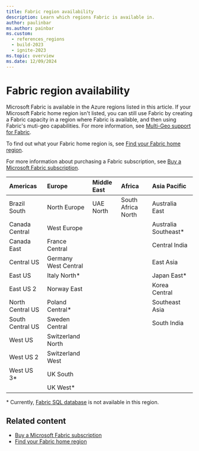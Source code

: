 ```yaml
---
title: Fabric region availability
description: Learn which regions Fabric is available in.
author: paulinbar
ms.author: painbar
ms.custom:
  - references_regions
  - build-2023
  - ignite-2023
ms.topic: overview
ms.date: 12/09/2024
---
```


# Fabric region availability

Microsoft Fabric is available in the Azure regions listed in this article. If your Microsoft Fabric home region isn't listed, you can still use Fabric by creating a Fabric capacity in a region where Fabric is available, and then using Fabric's muti-geo capabilities. For more information, see [Multi-Geo support for Fabric](./service-admin-premium-multi-geo.md).

To find out what your Fabric home region is, see [Find your Fabric home region](./find-fabric-home-region.md).

For more information about purchasing a Fabric subscription, see [Buy a Microsoft Fabric subscription](../enterprise/buy-subscription.md).

| Americas          | Europe              | Middle East | Africa             | Asia Pacific         |
|:------------------|:--------------------|:------------|:-------------------|:---------------------|
| Brazil South      | North Europe        | UAE North   | South Africa North | Australia East       |
| Canada Central    | West Europe         |             |                    | Australia Southeast\*|
| Canada East       | France Central      |             |                    | Central India        |
| Central US        | Germany West Central|             |                    | East Asia            |
| East US           | Italy North\*       |             |                    | Japan East\*         |
| East US 2         | Norway East         |             |                    | Korea Central        |
| North Central US  | Poland Central\*    |             |                    | Southeast Asia       |
| South Central US  | Sweden Central      |             |                    | South India          |
| West US           | Switzerland North   |             |                    |                      |
| West US 2         | Switzerland West    |             |                    |                      |
| West US 3\*       | UK South            |             |                    |                      |
|                   | UK West\*           |             |                    |                      |

\* Currently, [Fabric SQL database](../database/sql/overview.md) is not available in this region.

## Related content

* [Buy a Microsoft Fabric subscription](../enterprise/buy-subscription.md)
* [Find your Fabric home region](./find-fabric-home-region.md)
